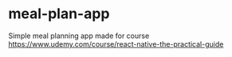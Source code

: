 # meal-plan-app
 Simple meal planning app made for course https://www.udemy.com/course/react-native-the-practical-guide
